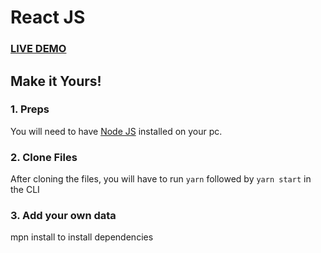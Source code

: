 # React JS

### <a href="https://treyo.netlify.app/sub-contractor/login">LIVE DEMO</a>

## Make it Yours!

### 1. Preps

You will need to have <a href="https://nodejs.org/">Node JS</a> installed on your pc.

### 2. Clone Files

After cloning the files, you will have to run `yarn` followed by `yarn start` in the CLI

### 3. Add your own data

mpn install to install dependencies

